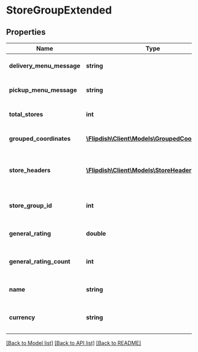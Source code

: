 # StoreGroupExtended

## Properties
Name | Type | Description | Notes
------------ | ------------- | ------------- | -------------
**delivery_menu_message** | **string** | Delivery Menu Message | [optional] 
**pickup_menu_message** | **string** | Pickup Menu Message | [optional] 
**total_stores** | **int** | Total Amount of Stores | [optional] 
**grouped_coordinates** | [**\Flipdish\\Client\Models\GroupedCoordinates[]**](GroupedCoordinates.md) | Grouped store coordinates | [optional] 
**store_headers** | [**\Flipdish\\Client\Models\StoreHeader[]**](StoreHeader.md) | Store Headers associated with Store Group | [optional] 
**store_group_id** | **int** | Unique Store Group Identifier | [optional] 
**general_rating** | **double** | Store Group rating | [optional] 
**general_rating_count** | **int** | Store Group rating count | [optional] 
**name** | **string** | Store Group Name | [optional] 
**currency** | **string** | Currency used by the stores in this group | [optional] 

[[Back to Model list]](../README.md#documentation-for-models) [[Back to API list]](../README.md#documentation-for-api-endpoints) [[Back to README]](../README.md)


